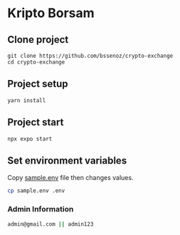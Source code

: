 # Kripto Borsam

## Clone project
```
git clone https://github.com/bssenoz/crypto-exchange
cd crypto-exchange
```

## Project setup
```
yarn install
```

## Project start
```
npx expo start
```
## Set environment variables
Copy [sample.env](./sample.env) file then changes values.
```bash
cp sample.env .env
```
### Admin Information
```bash
admin@gmail.com || admin123
```


